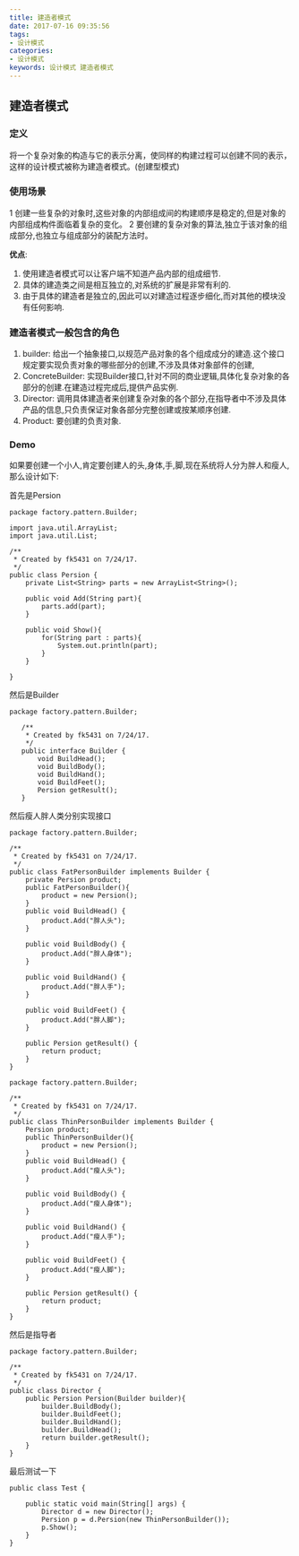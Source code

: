 ```yaml
---
title: 建造者模式
date: 2017-07-16 09:35:56
tags: 
- 设计模式
categories: 
- 设计模式
keywords: 设计模式 建造者模式
---
```


## 建造者模式

### 定义

将一个复杂对象的构造与它的表示分离，使同样的构建过程可以创建不同的表示，这样的设计模式被称为建造者模式。(创建型模式)

### 使用场景

1 创建一些复杂的对象时,这些对象的内部组成间的构建顺序是稳定的,但是对象的内部组成构件面临着复杂的变化。
2 要创建的复杂对象的算法,独立于该对象的组成部分,也独立与组成部分的装配方法时。 

**优点**:

1. 使用建造者模式可以让客户端不知道产品内部的组成细节.
2. 具体的建造类之间是相互独立的,对系统的扩展是非常有利的.
3. 由于具体的建造者是独立的,因此可以对建造过程逐步细化,而对其他的模块没有任何影响.

### 建造者模式一般包含的角色

1. builder: 给出一个抽象接口,以规范产品对象的各个组成成分的建造.这个接口规定要实现负责对象的哪些部分的创建,不涉及具体对象部件的创建,
2. ConcreteBuilder: 实现Builder接口,针对不同的商业逻辑,具体化复杂对象的各部分的创建.在建造过程完成后,提供产品实例.
3. Director: 调用具体建造者来创建复杂对象的各个部分,在指导者中不涉及具体产品的信息,只负责保证对象各部分完整创建或按某顺序创建.
4. Product: 要创建的负责对象.

### Demo

如果要创建一个小人,肯定要创建人的头,身体,手,脚,现在系统将人分为胖人和瘦人,那么设计如下:

首先是Persion
```
package factory.pattern.Builder;

import java.util.ArrayList;
import java.util.List;

/**
 * Created by fk5431 on 7/24/17.
 */
public class Persion {
    private List<String> parts = new ArrayList<String>();

    public void Add(String part){
        parts.add(part);
    }

    public void Show(){
        for(String part : parts){
            System.out.println(part);
        }
    }

}
```
然后是Builder
```
package factory.pattern.Builder;
   
   /**
    * Created by fk5431 on 7/24/17.
    */
   public interface Builder {
       void BuildHead();
       void BuildBody();
       void BuildHand();
       void BuildFeet();
       Persion getResult();
   }
```
然后瘦人胖人类分别实现接口
```
package factory.pattern.Builder;

/**
 * Created by fk5431 on 7/24/17.
 */
public class FatPersonBuilder implements Builder {
    private Persion product;
    public FatPersonBuilder(){
        product = new Persion();
    }
    public void BuildHead() {
        product.Add("胖人头");
    }

    public void BuildBody() {
        product.Add("胖人身体");
    }

    public void BuildHand() {
        product.Add("胖人手");
    }

    public void BuildFeet() {
        product.Add("胖人脚");
    }

    public Persion getResult() {
        return product;
    }
}
```
```
package factory.pattern.Builder;

/**
 * Created by fk5431 on 7/24/17.
 */
public class ThinPersonBuilder implements Builder {
    Persion product;
    public ThinPersonBuilder(){
        product = new Persion();
    }
    public void BuildHead() {
        product.Add("瘦人头");
    }

    public void BuildBody() {
        product.Add("瘦人身体");
    }

    public void BuildHand() {
        product.Add("瘦人手");
    }

    public void BuildFeet() {
        product.Add("瘦人脚");
    }

    public Persion getResult() {
        return product;
    }
}
```
然后是指导者
```
package factory.pattern.Builder;

/**
 * Created by fk5431 on 7/24/17.
 */
public class Director {
    public Persion Persion(Builder builder){
        builder.BuildBody();
        builder.BuildFeet();
        builder.BuildHand();
        builder.BuildHead();
        return builder.getResult();
    }
}
```
最后测试一下
```
public class Test {

    public static void main(String[] args) {
        Director d = new Director();
        Persion p = d.Persion(new ThinPersonBuilder());
        p.Show();
    }
}
```